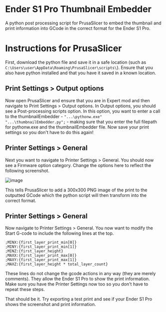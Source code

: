 # Ender S1 Pro Thumbnail Embedder
A python post processing script for PrusaSlicer to embed the thumbnail and print information into GCode in the correct format for the Ender S1 Pro.

# Instructions for PrusaSlicer
First, download the python file and save it in a safe location (such as `C:\Users\user\AppData\Roaming\PrusaSlicer\scripts\`).
Ensure that you also have python installed and that you have it saved in a known location.

## Print Settings > Output options
Now open PrusaSlicer and ensure that you are in Expert mod and then navigate to Print Settings > Output options.
In Output options, you should see a Post-processing scripts option. In this option, you want to enter a call to the thumbnailEmbedder - 
`"...\pythonw.exe"  "...\thumbnailEmbedder.py";` - making sure that you enter the full filepath for pythonw.exe and the thumbnailEmbedder file.
Now save your print settings so you don't have to do this again!

## Printer Settings > General
Next you want to navigate to Printer Settings > General. You should now see a Firmware option category. Change the options here to reflect the following screenshot.

![image](https://github.com/rowan-gray/EnderS3ProThumbnailEmbedder/assets/63951256/7fefc5c4-7184-4903-96ef-005672770629)

This tells PrusaSlicer to add a 300x300 PNG image of the print to the outputted GCode which the python script will then transform into the correct format.

## Printer Settings > General
Now navigate to Printer Settings > General. You now want to modify the Start G-code to include the following lines at the top.
```
;MINX:{first_layer_print_min[0]}
;MINY:{first_layer_print_min[1]}
;MINZ:{first_layer_height}
;MAXX:{first_layer_print_max[0]}
;MAXY:{first_layer_print_max[1]}
;MAXZ:{first_layer_height * total_layer_count}
```
These lines do not change the gcode actions in any way (they are merely comments). They allow the Ender S1 Pro to show the print information.
Make sure you have the Printer Settings now too so you don't have to repeat these steps.

That should be it. Try exporting a test print and see if your Ender S1 Pro shows the screenshot and print information.
